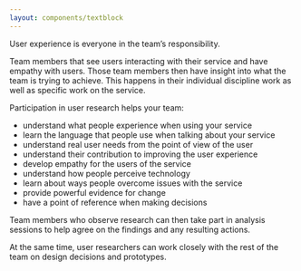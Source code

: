 ```yaml
---
layout: components/textblock
---
```


User experience is everyone in the team’s responsibility.

Team members that see users interacting with their service and  have empathy with users. Those team members then have insight into what the team is trying to achieve. This happens in their individual discipline work as well as specific work on the service.

Participation in user research helps your team:
- understand what people experience when using your service
- learn the language that people use when talking about your service
- understand real user needs from the point of view of the user
- understand their contribution to improving the user experience
- develop empathy for the users of the service
- understand how people perceive technology
- learn about ways people overcome issues with the service
- provide powerful evidence for change
- have a point of reference when making decisions

Team members who observe research can then take part in analysis sessions to help agree on the findings and any resulting actions.

At the same time, user researchers can work closely with the rest of the team on design decisions and prototypes.
